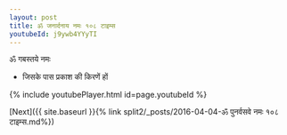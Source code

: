 ```yaml
---
layout: post
title: ॐ जनार्दनाय नमः १०८ टाइम्स
youtubeId: j9ywb4YYyTI
---
```

 
 
 ॐ गबस्तये नमः  
 
 -  जिसके पास प्रकाश की किरणें हों 
 
  
 
  
 
 
 
 
 
 


{% include youtubePlayer.html id=page.youtubeId %}
 
[Next]({{ site.baseurl }}{% link  split2/_posts/2016-04-04-ॐ पुनर्वसवे नमः १०८ टाइम्स.md%})
 
